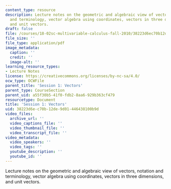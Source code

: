 ```yaml
---
content_type: resource
description: Lecture notes on the geometric and algebraic view of vectors, notation
  and terminology, vector algebra using coordinates, vectors in three dimensions,
  and unit vectors.
draft: false
file: /courses/18-02sc-multivariable-calculus-fall-2010/38223d6ec70b12de9d01446438100b9d_MIT18_02SC_notes_0.pdf
file_size: ''
file_type: application/pdf
image_metadata:
  caption: ''
  credit: ''
  image-alt: ''
learning_resource_types:
- Lecture Notes
license: https://creativecommons.org/licenses/by-nc-sa/4.0/
ocw_type: OCWFile
parent_title: 'Session 1: Vectors'
parent_type: CourseSection
parent_uid: a55f30b5-41f0-fdb2-8aa6-929b363cf479
resourcetype: Document
title: 'Session 1: Vectors'
uid: 38223d6e-c70b-12de-9d01-446438100b9d
video_files:
  archive_url: ''
  video_captions_file: ''
  video_thumbnail_file: ''
  video_transcript_file: ''
video_metadata:
  video_speakers: ''
  video_tags: ''
  youtube_description: ''
  youtube_id: ''
---
```

Lecture notes on the geometric and algebraic view of vectors, notation and terminology, vector algebra using coordinates, vectors in three dimensions, and unit vectors.